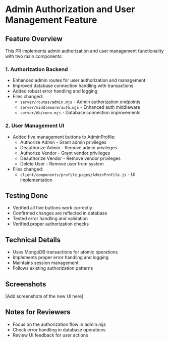 # Admin Authorization and User Management Feature

## Feature Overview
This PR implements admin authorization and user management functionality with two main components:

### 1. Authorization Backend
- Enhanced admin routes for user authorization and management
- Improved database connection handling with transactions
- Added robust error handling and logging
- Files changed:
  * `server/routes/admin.mjs` - Admin authorization endpoints
  * `server/middleware/auth.mjs` - Enhanced auth middleware
  * `server/db/conn.mjs` - Database connection improvements

### 2. User Management UI
- Added five management buttons to AdminProfile:
  * Authorize Admin - Grant admin privileges
  * Deauthorize Admin - Remove admin privileges
  * Authorize Vendor - Grant vendor privileges
  * Deauthorize Vendor - Remove vendor privileges
  * Delete User - Remove user from system
- Files changed:
  * `client/components/profile_pages/AdminProfile.js` - UI implementation

## Testing Done
- Verified all five buttons work correctly
- Confirmed changes are reflected in database
- Tested error handling and validation
- Verified proper authorization checks

## Technical Details
- Uses MongoDB transactions for atomic operations
- Implements proper error handling and logging
- Maintains session management
- Follows existing authorization patterns

## Screenshots
[Add screenshots of the new UI here]

## Notes for Reviewers
- Focus on the authorization flow in admin.mjs
- Check error handling in database operations
- Review UI feedback for user actions

